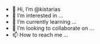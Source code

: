 - 👋 Hi, I’m @kistarias
- 👀 I’m interested in ...
- 🌱 I’m currently learning ...
- 💞️ I’m looking to collaborate on ...
- 📫 How to reach me ...

<!---
kistarias/kistarias is a ✨ special ✨ repository because its `README.md` (this file) appears on your GitHub profile.
You can click the Preview link to take a look at your changes.
--->
